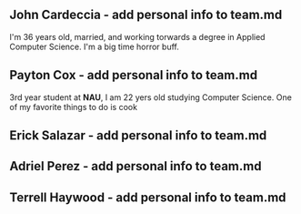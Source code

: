 ## John Cardeccia - add personal info to team.md
I'm 36 years old, married, and working torwards a degree in Applied Computer Science.  I'm a big time horror buff.

## Payton Cox - add personal info to team.md
3rd year student at **NAU**, I am 22 yers old studying Computer Science.
One of my favorite things to do is cook

## Erick Salazar - add personal info to team.md

## Adriel Perez - add personal info to team.md

## Terrell Haywood - add personal info to team.md
